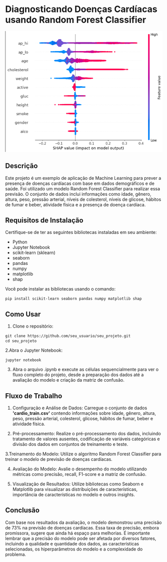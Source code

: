 # Diagnosticando Doenças Cardíacas usando Random Forest Classifier

![Imagem Representativa](project_image.png)

## Descrição

Este projeto é um exemplo de aplicação de Machine Learning para prever a presença de doenças cardíacas com base em dados demográficos e de saúde. Foi utilizado um modelo Random Forest Classifier para realizar essa previsão. O conjunto de dados inclui informações como idade, gênero, altura, peso, pressão arterial, níveis de colesterol, níveis de glicose, hábitos de fumar e beber, atividade física e a presença de doença cardíaca.

## Requisitos de Instalação

Certifique-se de ter as seguintes bibliotecas instaladas em seu ambiente:

- Python
- Jupyter Notebook
- scikit-learn (sklearn)
- seaborn
- pandas
- numpy
- matplotlib
- shap

Você pode instalar as bibliotecas usando o comando:

```shell
pip install scikit-learn seaborn pandas numpy matplotlib shap
```

## Como Usar

1. Clone o repositório:

```shell
git clone https://github.com/seu_usuario/seu_projeto.git
cd seu_projeto
```

2.Abra o Jupyter Notebook:

```shell
jupyter notebook
```

3. Abra o arquivo .ipynb e execute as células sequencialmente para ver o fluxo completo do projeto, desde a preparação dos dados até a avaliação do modelo e criação da matriz de confusão.

## Fluxo de Trabalho

1. Configuração e Análise de Dados: Carregue o conjunto de dados **'cardio_train.csv'** contendo informações sobre idade, gênero, altura, peso, pressão arterial, colesterol, glicose, hábitos de fumar, beber e atividade física.

2. Pré-processamento: Realize o pré-processamento dos dados, incluindo tratamento de valores ausentes, codificação de variáveis categóricas e divisão dos dados em conjuntos de treinamento e teste.

3.Treinamento do Modelo: Utilize o algoritmo Random Forest Classifier para treinar o modelo de previsão de doenças cardíacas.

4. Avaliação do Modelo: Avalie o desempenho do modelo utilizando métricas como precisão, recall, F1-score e a matriz de confusão.

5. Visualização de Resultados: Utilize bibliotecas como Seaborn e Matplotlib para visualizar as distribuições de características, importância de características no modelo e outros insights.

## Conclusão

Com base nos resultados da avaliação, o modelo demonstrou uma precisão de 73% na previsão de doenças cardíacas. Essa taxa de precisão, embora promissora, sugere que ainda há espaço para melhorias. É importante lembrar que a precisão do modelo pode ser afetada por diversos fatores, incluindo a qualidade e quantidade dos dados, as características selecionadas, os hiperparâmetros do modelo e a complexidade do problema.
